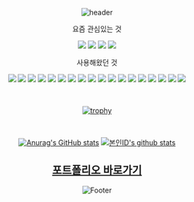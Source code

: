 <div align="center">
   
![header](https://capsule-render.vercel.app/api?type=waving&color=timeGradient&text=Welcome%20to%20honeypunch97%20GitHub%20&animation=twinkling&fontSize=30&fontAlignY=40&fontAlign=70&height=150)

<p>요즘 관심있는 것</p>
<p align="center">
     <img src="https://img.shields.io/badge/typescript-3178C6?style=for-the-badge&logo=typescript&logoColor=white"/>
     <img src="https://img.shields.io/badge/Next.js-000000?style=for-the-badge&logo=nextdotjs&logoColor=white"/>
     <img src="https://img.shields.io/badge/recoil-3578E5?style=for-the-badge&logo=recoil&logoColor=white">
     <img src="https://img.shields.io/badge/firebase-FFCA28?style=for-the-badge&logo=firebase&logoColor=white">
  <br> 
</p>

<p>사용해왔던 것</p>
<p align="center">
   <img src="https://img.shields.io/badge/HTML5-534f26?style=for-the-badge&logo=HTML5&logoColor=white"/>
   <img src="https://img.shields.io/badge/CSS3-1572B6?style=for-the-badge&logo=CSS3&logoColor=white"/>
   <img src="https://img.shields.io/badge/SCSS-cc6699?style=for-the-badge&logo=Sass&logoColor=white"/>
   <img src="https://img.shields.io/badge/styledcomponents-DB7093?style=for-the-badge&logo=styledcomponents&logoColor=white"/>
   <img src="https://img.shields.io/badge/JavaScript-ffb13b?style=for-the-badge&logo=javascript&logoColor=white"/>
   <img src="https://img.shields.io/badge/React-61DAFB?style=for-the-badge&logo=React&logoColor=white"/>
   <img src="https://img.shields.io/badge/Redux-764ABC?style=for-the-badge&logo=Redux&logoColor=white">
   <img src="https://img.shields.io/badge/node.js-339933?style=for-the-badge&logo=nodedotjs&logoColor=white">
   <img src="https://img.shields.io/badge/express-000000?style=for-the-badge&logo=express&logoColor=white">
   <img src="https://img.shields.io/badge/python-3776AB?style=for-the-badge&logo=python&logoColor=white">
   <img src="https://img.shields.io/badge/flask-000000?style=for-the-badge&logo=flask&logoColor=white">
   <img src="https://img.shields.io/badge/mysql-4479A1?style=for-the-badge&logo=mysql&logoColor=white">
   <img src="https://img.shields.io/badge/mongodb-47A248?style=for-the-badge&logo=mongodb&logoColor=white">
   <img src="https://img.shields.io/badge/Figma-F24E1E?style=for-the-badge&logo=figma&logoColor=while"/>
   <img src="https://img.shields.io/badge/notion-000000?style=for-the-badge&logo=Notion&logoColor=while"/>
   <img src="https://img.shields.io/badge/git-F05032?style=for-the-badge&logo=Git&logoColor=while"/>
   <img src="https://img.shields.io/badge/Github-181717?style=for-the-badge&logo=Github&logoColor=while"/>
   <img src="https://img.shields.io/badge/Sourcetree-0052CC?style=for-the-badge&logo=Sourcetree&logoColor=white""/>
  <br> 
</p>

<br>


[![trophy](https://github-profile-trophy.vercel.app/?username=honeypunch97&row=1)](https://github.com/ryo-ma/github-profile-trophy)

<br>

[![Anurag's GitHub stats](https://github-readme-stats.vercel.app/api?username=honeypunch97)](https://github.com/honeypunch97/github-readme-stats)
[![본인ID's github stats](https://github-readme-stats.vercel.app/api/top-langs/?username=honeypunch97&show_icons=true&hide_border=true&title_color=004386&icon_color=004386&layout=compact)](https://github.comChuGyeong)

## [포트폴리오 바로가기](https://honeypunch97.github.io/portfolio/dist/)

![Footer](https://capsule-render.vercel.app/api?type=waving&color=timeGradient&animation=twinkling&fontSize=30&fontAlignY=40&fontAlign=70&height=150&section=footer)
</div>
